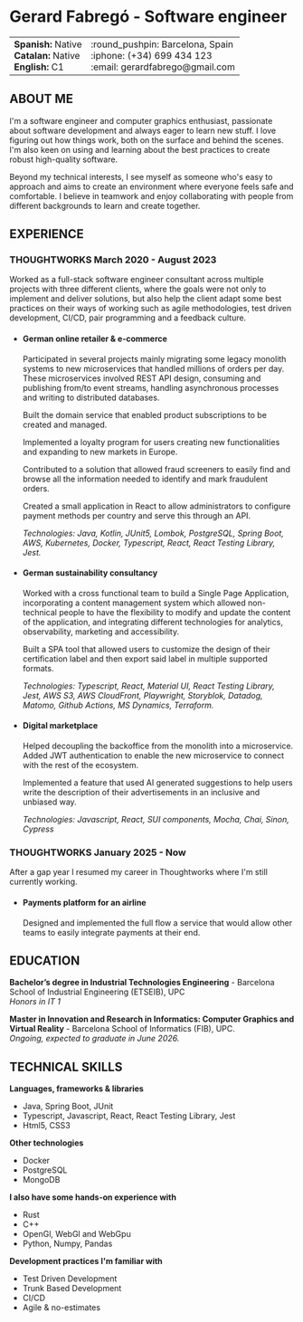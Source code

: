 # Gerard Fabregó - Software engineer

<table align="center">
  <tr>
    <td>
      <b>Spanish:</b> Native<br>
      <b>Catalan:</b> Native<br>
      <b>English:</b> C1 
    </td>
    <td>
      :round_pushpin: Barcelona, Spain<br>
      :iphone: (+34) 699 434 123<br>
      :email: gerardfabrego@gmail.com
    </td>
  </tr>
</table>

## ABOUT ME

I'm a software engineer and computer graphics enthusiast, passionate about software development and always eager to learn new stuff. I love figuring out how things work, both on the surface and behind the scenes. I'm also keen on using and learning about the best practices to create robust high-quality software.

Beyond my technical interests, I see myself as someone who's easy to approach and aims to create an environment where everyone feels safe and comfortable. I believe in teamwork and enjoy collaborating with people from different backgrounds to learn and create together.

## EXPERIENCE

### THOUGHTWORKS March 2020 - August 2023

Worked as a full-stack software engineer consultant across multiple projects with three different clients, where the goals were not only to implement and deliver solutions, but also help the client adapt some best practices on their ways of working such as agile methodologies, test driven development, CI/CD, pair programming and a feedback culture.

- #### German  online retailer & e-commerce 

    Participated in several projects mainly migrating some legacy monolith systems to new microservices that handled millions of orders per day. These microservices involved REST API design, consuming and publishing from/to event streams, handling asynchronous processes and writing to distributed databases.

    Built the domain service that enabled product subscriptions to be created and managed.

    Implemented a loyalty program for users creating new functionalities and expanding to new markets in Europe. 

    Contributed to a solution that allowed fraud screeners to easily find and browse all the information needed to identify and mark fraudulent orders.

    Created a small application in React to allow administrators to configure payment methods per country and serve this through an API.

    *Technologies: Java, Kotlin, JUnit5, Lombok, PostgreSQL, Spring Boot, AWS, Kubernetes, Docker, Typescript, React, React Testing Library, Jest.*

- #### German sustainability consultancy 

    Worked with a cross functional team to build a Single Page Application, incorporating a content management system which allowed non-technical people to have the flexibility to modify and update the content of the application, and integrating different technologies for analytics, observability, marketing and accessibility.

    Built a SPA tool that allowed users to customize the design of their certification label and then export said label in multiple supported formats. 

    *Technologies: Typescript, React, Material UI, React Testing Library, Jest, AWS S3, AWS CloudFront, Playwright, Storyblok, Datadog, Matomo, Github Actions, MS Dynamics, Terraform.*

- #### Digital marketplace

    Helped decoupling the backoffice from the monolith into a microservice. Added JWT authentication to enable the new microservice to connect with the rest of the ecosystem. 

    Implemented a feature that used AI generated suggestions to help users write the description of their advertisements in an inclusive and unbiased way. 

    *Technologies: Javascript, React, SUI components, Mocha, Chai, Sinon, Cypress*

### THOUGHTWORKS January 2025 - Now
After a gap year I resumed my career in Thoughtworks where I'm still currently working. 
- #### Payments platform for an airline
    Designed and implemented the full flow a service that would allow other teams to easily integrate payments at their end. 

## EDUCATION

**Bachelor’s degree in Industrial Technologies Engineering** - Barcelona School of Industrial Engineering (ETSEIB), UPC<br>
*Honors in IT 1*

**Master in Innovation and Research in Informatics:  Computer Graphics and Virtual Reality** -  Barcelona School of Informatics (FIB), UPC.<br>
*Ongoing, expected to graduate in June 2026.*

## TECHNICAL SKILLS

**Languages, frameworks & libraries**
- Java, Spring Boot, JUnit
- Typescript, Javascript, React, React Testing Library, Jest
- Html5, CSS3

**Other technologies**
- Docker
- PostgreSQL
- MongoDB

**I also have some hands-on experience with**
- Rust
- C++
- OpenGl, WebGl and WebGpu
- Python, Numpy, Pandas

**Development practices I'm familiar with**
- Test Driven Development
- Trunk Based Development 
- CI/CD
- Agile & no-estimates  